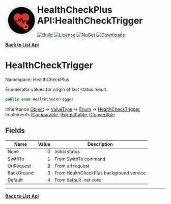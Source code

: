 # <img align="left" width="100" height="100" src="../images/icon.png">HealthCheckPlus API:HealthCheckTrigger 

[![Build](https://github.com/FRACerqueira/HealthCheckPlus/workflows/Build/badge.svg)](https://github.com/FRACerqueira/HealthCheckPlus/actions/workflows/build.yml)
[![License](https://img.shields.io/badge/License-MIT-brightgreen.svg)](https://github.com/FRACerqueira/HealthCheckPlus/blob/master/LICENSE)
[![NuGet](https://img.shields.io/nuget/v/HealthCheckPlus)](https://www.nuget.org/packages/HealthCheckPlus/)
[![Downloads](https://img.shields.io/nuget/dt/HealthCheckPlus)](https://www.nuget.org/packages/HealthCheckPlus/)

[**Back to List Api**](./apis.md)

# HealthCheckTrigger

Namespace: HealthCheckPlus

Enumerator values for origin of last status result.

```csharp
public enum HealthCheckTrigger
```

Inheritance [Object](https://docs.microsoft.com/en-us/dotnet/api/system.object) → [ValueType](https://docs.microsoft.com/en-us/dotnet/api/system.valuetype) → [Enum](https://docs.microsoft.com/en-us/dotnet/api/system.enum) → [HealthCheckTrigger](./healthcheckplus.healthchecktrigger.md)<br>
Implements [IComparable](https://docs.microsoft.com/en-us/dotnet/api/system.icomparable), [IFormattable](https://docs.microsoft.com/en-us/dotnet/api/system.iformattable), [IConvertible](https://docs.microsoft.com/en-us/dotnet/api/system.iconvertible)

## Fields

| Name | Value | Description |
| --- | --: | --- |
| None | 0 | Initial status |
| SwithTo | 1 | From SwithTo command |
| UrlRequest | 2 | From url request |
| BackGround | 3 | From HealthCheckPlus background service |
| Default | 4 | From default .net core |


- - -
[**Back to List Api**](./apis.md)
